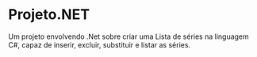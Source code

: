 # Projeto.NET
Um projeto envolvendo .Net sobre criar uma Lista de séries na linguagem C#, capaz de inserir, excluir, substituir e listar as séries.
